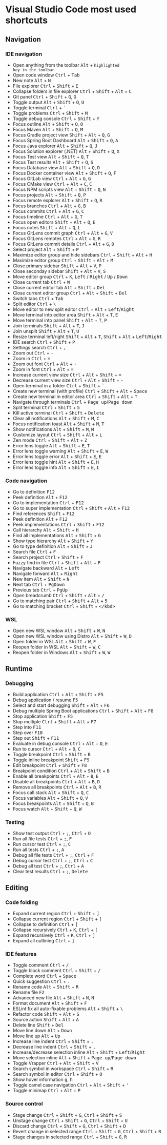 # Visual Studio Code most used shortcuts

## Navigation

### IDE navigation

- Open anything from the toolbar <kbd>Alt</kbd> + <code>highlighted key in the toolbar</code>
- Open code window <kbd>Ctrl</kbd> + <kbd>Tab</kbd>
- New note <kbd>Alt</kbd> + <kbd>N</kbd>
- File explorer <kbd>Ctrl</kbd> + <kbd>Shift</kbd> + <kbd>E</kbd>
- Collapse folders in file explorer <kbd>Ctrl</kbd> + <kbd>Shift</kbd> + <kbd>Alt</kbd> + <kbd>C</kbd>
- Git panel <kbd>Ctrl</kbd> + <kbd>Shift</kbd> + <kbd>G</kbd>, <kbd>G</kbd>
- Toggle output <kbd>Alt</kbd> + <kbd>Shift</kbd> + <kbd>Q</kbd>, <kbd>U</kbd>
- Toggle terminal <kbd>Ctrl</kbd> + <kbd>`</kbd>
- Toggle problems <kbd>Ctrl</kbd> + <kbd>Shift</kbd> + <kbd>M</kbd>
- Toggle debug console <kbd>Ctrl</kbd> + <kbd>Shift</kbd> + <kbd>Y</kbd>
- Focus outline <kbd>Alt</kbd> + <kbd>Shift</kbd> + <kbd>Q</kbd>, <kbd>O</kbd>
- Focus Maven <kbd>Alt</kbd> + <kbd>Shift</kbd> + <kbd>Q</kbd>, <kbd>M</kbd>
- Focus Gradle project view <kbd>Shift</kbd> + <kbd>Alt</kbd> + <kbd>Q</kbd>, <kbd>G</kbd>
- Focus Spring Boot Dashboard <kbd>Alt</kbd> + <kbd>Shift</kbd> + <kbd>Q</kbd>, <kbd>A</kbd>
- Focus Java explorer <kbd>Alt</kbd> + <kbd>Shift</kbd> + <kbd>Q</kbd>, <kbd>J</kbd>
- Focus Solution explorer (.NET) <kbd>Alt</kbd> + <kbd>Shift</kbd> + <kbd>Q</kbd>, <kbd>X</kbd>
- Focus Test view <kbd>Alt</kbd> + <kbd>Shift</kbd> + <kbd>Q</kbd>, <kbd>T</kbd>
- Focus Test results <kbd>Alt</kbd> + <kbd>Shift</kbd> + <kbd>Q</kbd>, <kbd>S</kbd>
- Focus Database view <kbd>Alt</kbd> + <kbd>Shift</kbd> + <kbd>Q</kbd>, <kbd>D</kbd>
- Focus Docker container view <kbd>Alt</kbd> + <kbd>Shift</kbd> + <kbd>Q</kbd>, <kbd>F</kbd>
- Focus GitLab view <kbd>Ctrl</kbd> + <kbd>Alt</kbd> + <kbd>G</kbd>, <kbd>G</kbd>
- Focus CMake view <kbd>Ctrl</kbd> + <kbd>Alt</kbd> + <kbd>C</kbd>, <kbd>C</kbd>
- Focus NPM scripts view <kbd>Alt</kbd> + <kbd>Shift</kbd> + <kbd>Q</kbd>, <kbd>N</kbd>
- Focus projects <kbd>Alt</kbd> + <kbd>Shift</kbd> + <kbd>Q</kbd>, <kbd>P</kbd>
- Focus remote explorer <kbd>Alt</kbd> + <kbd>Shift</kbd> + <kbd>Q</kbd>, <kbd>R</kbd>
- Focus branches <kbd>Ctrl</kbd> + <kbd>Alt</kbd> + <kbd>G</kbd>, <kbd>B</kbd>
- Focus commits <kbd>Ctrl</kbd> + <kbd>Alt</kbd> + <kbd>G</kbd>, <kbd>C</kbd>
- Focus timeline <kbd>Ctrl</kbd> + <kbd>Alt</kbd> + <kbd>G</kbd>, <kbd>T</kbd>
- Focus open editors <kbd>Shift</kbd> + <kbd>Alt</kbd> + <kbd>Q</kbd>, <kbd>E</kbd>
- Focus notes <kbd>Shift</kbd> + <kbd>Alt</kbd> + <kbd>Q</kbd>, <kbd>L</kbd>
- Focus GitLens commit graph <kbd>Ctrl</kbd> + <kbd>Alt</kbd> + <kbd>G</kbd>, <kbd>V</kbd>
- Focus GitLens remotes <kbd>Ctrl</kbd> + <kbd>Alt</kbd> + <kbd>G</kbd>, <kbd>R</kbd>
- Focus GitLens commit details <kbd>Ctrl</kbd> + <kbd>Alt</kbd> + <kbd>G</kbd>, <kbd>D</kbd>
- Select project <kbd>Alt</kbd> + <kbd>Shift</kbd> + <kbd>P</kbd>
- Maximize editor group and hide sidebars <kbd>Ctrl</kbd> + <kbd>Shift</kbd> + <kbd>Alt</kbd> + <kbd>H</kbd>
- Maximize editor group <kbd>Ctrl</kbd> + <kbd>Shift</kbd> + <kbd>Alt</kbd> + <kbd>M</kbd>
- Close primary sidebar <kbd>Shift</kbd> + <kbd>Alt</kbd> + <kbd>V</kbd>, <kbd>P</kbd>
- Close seconday sidebar <kbd>Shift</kbd> + <kbd>Alt</kbd> + <kbd>V</kbd>, <kbd>S</kbd>
- Move editor group <kbd>Ctrl</kbd> + <kbd>K</kbd>, <kbd>Left</kbd> / <kbd>Right</kbd> / <kbd>Up</kbd> / <kbd>Down</kbd>
- Close current tab <kbd>Ctrl</kbd> + <kbd>W</kbd>
- Close current editor tab <kbd>Alt</kbd> + <kbd>Shift</kbd> + <kbd>Del</kbd>
- Close current editor group <kbd>Ctrl</kbd> + <kbd>Alt</kbd> + <kbd>Shift</kbd> + <kbd>Del</kbd>
- Switch tabs <kbd>Ctrl</kbd> + <kbd>Tab</kbd>
- Split editor <kbd>Ctrl</kbd> + <kbd>\\</kbd>
- Move editor to new split editor <kbd>Ctrl</kbd> + <kbd>Alt</kbd> + <kbd>Left</kbd>/<kbd>Right</kbd>
- Move terminal into editor area <kbd>Shift</kbd> + <kbd>Alt</kbd> + <kbd>T</kbd>, <kbd>E</kbd>
- Move terminal into panel <kbd>Shift</kbd> + <kbd>Alt</kbd> + <kbd>T</kbd>, <kbd>P</kbd>
- Join terminals <kbd>Shift</kbd> + <kbd>Alt</kbd> + <kbd>T</kbd>, <kbd>J</kbd>
- Join unsplit <kbd>Shift</kbd> + <kbd>Alt</kbd> + <kbd>T</kbd>, <kbd>U</kbd>
- Resize terminal left/right <kbd>Shift</kbd> + <kbd>Alt</kbd> + <kbd>T</kbd>, <kbd>Shift</kbd> + <kbd>Alt</kbd> + <kbd>Left</kbd>/<kbd>Right</kbd>
- IDE search <kbd>Ctrl</kbd> + <kbd>Shift</kbd> + <kbd>P</kbd>
- Settings search <kbd>Ctrl</kbd> + <kbd>,</kbd>
- Zoom out <kbd>Ctrl</kbd> + <kbd>-</kbd>
- Zoom in <kbd>Ctrl</kbd> + <kbd>=</kbd>
- Zoom out font <kbd>Ctrl</kbd> + <kbd>Alt</kbd> + <kbd>-</kbd>
- Zoom in font <kbd>Ctrl</kbd> + <kbd>Alt</kbd> + <kbd>=</kbd>
- Increase current view size <kbd>Ctrl</kbd> + <kbd>Alt</kbd> + <kbd>Shift</kbd> + <kbd>=</kbd>
- Decrease current view size <kbd>Ctrl</kbd> + <kbd>Alt</kbd> + <kbd>Shift</kbd> + <kbd>-</kbd>
- Open terminal in a folder <kbd>Ctrl</kbd> + <kbd>Shift</kbd> + <kbd>`</kbd>
- Create new terminal (with profile) <kbd>Ctrl</kbd> + <kbd>Shift</kbd> + <kbd>Alt</kbd> + <kbd>Space</kbd>
- Create new terminal in editor area <kbd>Ctrl</kbd> + <kbd>Shift</kbd> + <kbd>Alt</kbd> + <kbd>T</kbd>
- Navigate through terminals <kbd>Ctrl</kbd> + <kbd>Page up</kbd>/<kbd>Page down</kbd>
- Split terminal <kbd>Ctrl</kbd> + <kbd>Shift</kbd> + <kbd>5</kbd>
- Kill active terminal <kbd>Ctrl</kbd> + <kbd>Shift</kbd> + <kbd>Delete</kbd>
- Clear all notifications <kbd>Alt</kbd> + <kbd>Shift</kbd> + <kbd>M</kbd>, <kbd>C</kbd>
- Focus notification toast <kbd>Alt</kbd> + <kbd>Shift</kbd> + <kbd>M</kbd>, <kbd>T</kbd>
- Show notifications <kbd>Alt</kbd> + <kbd>Shift</kbd> + <kbd>M</kbd>, <kbd>M</kbd>
- Customize layout <kbd>Ctrl</kbd> + <kbd>Shift</kbd> + <kbd>Alt</kbd> + <kbd>L</kbd>
- Zen mode <kbd>Ctrl</kbd> + <kbd>Shift</kbd> + <kbd>Alt</kbd> + <kbd>Z</kbd>
- Error lens toggle <kbd>Alt</kbd> + <kbd>Shift</kbd> + <kbd>E</kbd>, <kbd>T</kbd>
- Error lens toggle warning <kbd>Alt</kbd> + <kbd>Shift</kbd> + <kbd>E</kbd>, <kbd>W</kbd>
- Error lens toggle error <kbd>Alt</kbd> + <kbd>Shift</kbd> + <kbd>E</kbd>, <kbd>E</kbd>
- Error lens toggle hint <kbd>Alt</kbd> + <kbd>Shift</kbd> + <kbd>E</kbd>, <kbd>H</kbd>
- Error lens toggle info <kbd>Alt</kbd> + <kbd>Shift</kbd> + <kbd>E</kbd>, <kbd>I</kbd>

### Code navigation

- Go to definition <kbd>F12</kbd>
- Peek definition <kbd>Alt</kbd> + <kbd>F12</kbd>
- Go to implementation <kbd>Ctrl</kbd> + <kbd>F12</kbd>
- Go to super implementation <kbd>Ctrl</kbd> + <kbd>Shift</kbd> + <kbd>Alt</kbd> + <kbd>F12</kbd>
- Find references <kbd>Shift</kbd> + <kbd>F12</kbd>
- Peek definition <kbd>Alt</kbd> + <kbd>F12</kbd>
- Peek implementations <kbd>Ctrl</kbd> + <kbd>Shift</kbd> + <kbd>F12</kbd>
- Call hierarchy <kbd>Alt</kbd> + <kbd>Shift</kbd> + <kbd>H</kbd>
- Find all implementations <kbd>Alt</kbd> + <kbd>Shift</kbd> + <kbd>G</kbd>
- Show type hierarchy <kbd>Alt</kbd> + <kbd>Shift</kbd> + <kbd>Y</kbd>
- Go to type definition <kbd>Alt</kbd> + <kbd>Shift</kbd> + <kbd>J</kbd>
- Search file <kbd>Ctrl</kbd> + <kbd>F</kbd>
- Search project <kbd>Ctrl</kbd> + <kbd>Shift</kbd> + <kbd>F</kbd>
- Fuzzy find in file <kbd>Ctrl</kbd> + <kbd>Shift</kbd> + <kbd>Alt</kbd> + <kbd>F</kbd>
- Navigate backward <kbd>Alt</kbd> + <kbd>Left</kbd>
- Navigate forward <kbd>Alt</kbd> + <kbd>Right</kbd>
- New item <kbd>Alt</kbd> + <kbd>Shift</kbd> + <kbd>N</kbd>
- Next tab <kbd>Ctrl</kbd> + <kbd>PgDown</kbd>
- Previous tab <kbd>Ctrl</kbd> + <kbd>PgUp</kbd>
- Open breadcrumb <kbd>Ctrl</kbd> + <kbd>Shift</kbd> + <kbd>Alt</kbd> + <kbd>/</kbd>
- Go to matching pair <kbd>Ctrl</kbd> + <kbd>Shift</kbd> + <kbd>Alt</kbd> + <kbd>5</kbd>
- Go to matching bracket <kbd>Ctrl</kbd> + <kbd>Shift</kbd> + <kbd>\</kbd>

### WSL

- Open new WSL window <kbd>Alt</kbd> + <kbd>Shift</kbd> + <kbd>W</kbd>, <kbd>N</kbd>
- Open new WSL window using Distro <kbd>Alt</kbd> + <kbd>Shift</kbd> + <kbd>W</kbd>, <kbd>D</kbd>
- Open folder in WSL <kbd>Alt</kbd> + <kbd>Shift</kbd> + <kbd>W</kbd>, <kbd>F</kbd>
- Reopen folder in WSL <kbd>Alt</kbd> + <kbd>Shift</kbd> + <kbd>W</kbd>, <kbd>C</kbd>
- Reopen folder in Windows <kbd>Alt</kbd> + <kbd>Shift</kbd> + <kbd>W</kbd>, <kbd>W</kbd>

## Runtime

### Debugging

- Build application <kbd>Ctrl</kbd> + <kbd>Alt</kbd> + <kbd>Shift</kbd> + <kbd>F5</kbd>
- Debug application / resume <kbd>F5</kbd>
- Select and start debugging <kbd>Shift</kbd> + <kbd>Alt</kbd> + <kbd>F6</kbd>
- Debug multiple Spring Boot applications <kbd>Ctrl</kbd> + <kbd>Shift</kbd> + <kbd>Alt</kbd> + <kbd>F8</kbd>
- Stop application <kbd>Shift</kbd> + <kbd>F5</kbd>
- Stop multiple <kbd>Ctrl</kbd> + <kbd>Shift</kbd> + <kbd>Alt</kbd> + <kbd>F7</kbd>
- Step into <kbd>F11</kbd>
- Step over <kbd>F10</kbd>
- Step out <kbd>Shift</kbd> + <kbd>F11</kbd>
- Evaluate in debug console <kbd>Ctrl</kbd> + <kbd>Alt</kbd> + <kbd>D</kbd>, <kbd>E</kbd>
- Run to cursor <kbd>Ctrl</kbd> + <kbd>Alt</kbd> + <kbd>D</kbd>, <kbd>C</kbd>
- Toggle breakpoint <kbd>Ctrl</kbd> + <kbd>Shift</kbd> + <kbd>B</kbd>
- Toggle inline breakpoint <kbd>Shift</kbd> + <kbd>F9</kbd>
- Edit breakpoint <kbd>Ctrl</kbd> + <kbd>Shift</kbd> + <kbd>F8</kbd>
- Breakpoint condition <kbd>Ctrl</kbd> + <kbd>Alt</kbd> + <kbd>Shift</kbd> + <kbd>B</kbd>
- Enable all breakpoints <kbd>Ctrl</kbd> + <kbd>Alt</kbd> + <kbd>B</kbd>, <kbd>E</kbd>
- Disable all breakpoints <kbd>Ctrl</kbd> + <kbd>Alt</kbd> + <kbd>B</kbd>, <kbd>D</kbd> 
- Remove all breakpoints <kbd>Ctrl</kbd> + <kbd>Alt</kbd> + <kbd>B</kbd>, <kbd>R</kbd> 
- Focus call stack <kbd>Alt</kbd> + <kbd>Shift</kbd> + <kbd>Q</kbd>, <kbd>C</kbd>
- Focus variables <kbd>Alt</kbd> + <kbd>Shift</kbd> + <kbd>Q</kbd>, <kbd>V</kbd>
- Focus breakpoints <kbd>Alt</kbd> + <kbd>Shift</kbd> + <kbd>Q</kbd>, <kbd>B</kbd>
- Focus watch <kbd>Alt</kbd> + <kbd>Shift</kbd> + <kbd>Q</kbd>, <kbd>W</kbd>

### Testing

- Show test output <kbd>Ctrl</kbd> + <kbd>;</kbd>, <kbd>Ctrl</kbd> + <kbd>O</kbd>
- Run all file tests <kbd>Ctrl</kbd> + <kbd>;</kbd>, <kbd>F</kbd>
- Run cursor test <kbd>Ctrl</kbd> + <kbd>;</kbd>, <kbd>C</kbd>
- Run all tests <kbd>Ctrl</kbd> + <kbd>;</kbd>, <kbd>A</kbd>
- Debug all file tests <kbd>Ctrl</kbd> + <kbd>;</kbd>, <kbd>Ctrl</kbd> + <kbd>F</kbd>
- Debug cursor test <kbd>Ctrl</kbd> + <kbd>;</kbd>, <kbd>Ctrl</kbd> + <kbd>C</kbd>
- Debug all test <kbd>Ctrl</kbd> + <kbd>;</kbd>, <kbd>Ctrl</kbd> + <kbd>A</kbd>
- Clear test results <kbd>Ctrl</kbd> + <kbd>;</kbd>, <kbd>Delete</kbd>

## Editing

### Code folding

- Expand current region <kbd>Ctrl</kbd> + <kbd>Shift</kbd> + <kbd>]</kbd>
- Collapse current region <kbd>Ctrl</kbd> + <kbd>Shift</kbd> + <kbd>[</kbd>
- Collapse to definition <kbd>Ctrl</kbd> + <kbd>[</kbd>
- Collapse recursively <kbd>Ctrl</kbd> + <kbd>K</kbd>, <kbd>Ctrl</kbd> + <kbd>[</kbd>
- Expand recursively <kbd>Ctrl</kbd> + <kbd>K</kbd>, <kbd>Ctrl</kbd> + <kbd>]</kbd>
- Expand all outlining <kbd>Ctrl</kbd> + <kbd>]</kbd>

### IDE features

- Toggle comment <kbd>Ctrl</kbd> + <kbd>/</kbd>
- Toggle block comment <kbd>Ctrl</kbd> + <kbd>Shift</kbd> + <kbd>/</kbd>
- Complete word <kbd>Ctrl</kbd> + <kbd>Space</kbd>
- Quick suggestion <kbd>Ctrl</kbd> + <kbd>.</kbd>
- Rename code <kbd>Alt</kbd> + <kbd>Shift</kbd> + <kbd>R</kbd>
- Rename file <kbd>F2</kbd>
- Advanced new file <kbd>Alt</kbd> + <kbd>Shift</kbd> + <kbd>N</kbd>, <kbd>N</kbd>
- Format document <kbd>Alt</kbd> + <kbd>Shift</kbd> + <kbd>F</kbd>
- ESLint fix all auto-fixable problems <kbd>Alt</kbd> + <kbd>Shift</kbd> + <kbd>\\</kbd>
- Refactor code <kbd>Shift</kbd> + <kbd>Alt</kbd> + <kbd>S</kbd>
- Source action <kbd>Shift</kbd> + <kbd>Alt</kbd> + <kbd>A</kbd>
- Delete line <kbd>Shift</kbd> + <kbd>Del</kbd>
- Move line down <kbd>Alt</kbd> + <kbd>Down</kbd>
- Move line up <kbd>Alt</kbd> + <kbd>Up</kbd>
- Increase line indent <kbd>Ctrl</kbd> + <kbd>Shift</kbd> + <kbd>.</kbd>
- Decrease line indent <kbd>Ctrl</kbd> + <kbd>Shift</kbd> + <kbd>,</kbd>
- Increase/decrease selection inline <kbd>Alt</kbd> + <kbd>Shift</kbd> + <kbd>Left</kbd>/<kbd>Right</kbd>
- Move selection inline <kbd>Alt</kbd> + <kbd>Shift</kbd> + <kbd>Page up</kbd>/<kbd>Page down</kbd>
- Toggle Vrapper <kbd>Ctrl</kbd> + <kbd>Alt</kbd> + <kbd>Shift</kbd> + <kbd>V</kbd>
- Search symbol in workspace <kbd>Ctrl</kbd> + <kbd>Shift</kbd> + <kbd>R</kbd>
- Search symbol in editor <kbd>Ctrl</kbd> + <kbd>Shift</kbd> + <kbd>O</kbd>
- Show hover information <kbd>g</kbd>, <kbd>h</kbd>
- Toggle camel case navigation <kbd>Ctrl</kbd> + <kbd>Alt</kbd> + <kbd>Shift</kbd> + <kbd>'</kbd>
- Toggle minimap <kbd>Ctrl</kbd> + <kbd>Alt</kbd> + <kbd>P</kbd>

### Source control

- Stage change <kbd>Ctrl</kbd> + <kbd>Shift</kbd> + <kbd>G</kbd>, <kbd>Ctrl</kbd> + <kbd>Shift</kbd> + <kbd>S</kbd>
- Unstage change <kbd>Ctrl</kbd> + <kbd>Shift</kbd> + <kbd>G</kbd>, <kbd>Ctrl</kbd> + <kbd>Shift</kbd> + <kbd>U</kbd>
- Discard change <kbd>Ctrl</kbd> + <kbd>Shift</kbd> + <kbd>G</kbd>, <kbd>Ctrl</kbd> + <kbd>Shift</kbd> + <kbd>D</kbd>
- Revert change in selected range <kbd>Ctrl</kbd> + <kbd>Shift</kbd> + <kbd>G</kbd>, <kbd>Ctrl</kbd> + <kbd>Shift</kbd> + <kbd>R</kbd>
- Stage changes in selected range <kbd>Ctrl</kbd> + <kbd>Shift</kbd> + <kbd>G</kbd>, <kbd>R</kbd>
